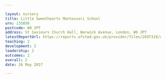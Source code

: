 ```yaml
---

layout: nursery
title: Little Sweethearts Montessori School
urn: 135056
postcode: W9 2PT
address: St Saviours Church Hall, Warwick Avenue, London, W9 2PT
latestReportUrl: https://reports.ofsted.gov.uk/provider/files/2697319/urn/135056.pdf
teaching: 2
development: 2
leadership: 2
outcomes: 2
overall: 2
date: 26 May 2017

---
```

